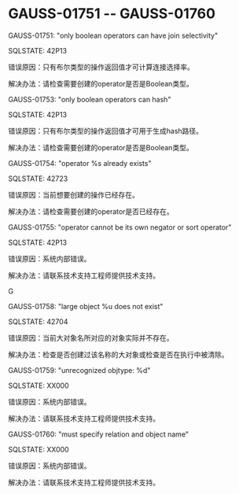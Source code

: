 # GAUSS-01751 -- GAUSS-01760<a name="ZH-CN_TOPIC_0302072929"></a>

GAUSS-01751: "only boolean operators can have join selectivity"

SQLSTATE: 42P13

错误原因：只有布尔类型的操作返回值才可计算连接选择率。

解决办法：请检查需要创建的operator是否是Boolean类型。

GAUSS-01753: "only boolean operators can hash"

SQLSTATE: 42P13

错误原因：只有布尔类型的操作返回值才可用于生成hash路径。

解决办法：请检查需要创建的operator是否是Boolean类型。

GAUSS-01754: "operator %s already exists"

SQLSTATE: 42723

错误原因：当前想要创建的操作已经存在。

解决办法：请检查需要创建的operator是否已经存在。

GAUSS-01755: "operator cannot be its own negator or sort operator"

SQLSTATE: 42P13

错误原因：系统内部错误。

解决办法：请联系技术支持工程师提供技术支持。

G

GAUSS-01758: "large object %u does not exist"

SQLSTATE: 42704

错误原因：当前大对象名所对应的对象实际并不存在。

解决办法：检查是否创建过该名称的大对象或检查是否在执行中被清除。

GAUSS-01759: "unrecognized objtype: %d"

SQLSTATE: XX000

错误原因：系统内部错误。

解决办法：请联系技术支持工程师提供技术支持。

GAUSS-01760: "must specify relation and object name"

SQLSTATE: XX000

错误原因：系统内部错误。

解决办法：请联系技术支持工程师提供技术支持。

